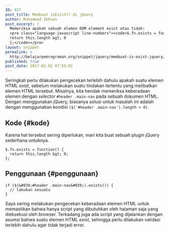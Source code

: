 ```yaml
---
ID: 427
post_title: Membuat isExist() di jQuery
author: Muhammad Ikhsan
post_excerpt: |
  Memeriksa apakah sebuah elemen DOM element exist atau tidak:
  <pre class="language-javascript line-numbers"><code>$.fn.exists = function() {
  return this.length &gt; 0
  };</code></pre>
layout: snippet
permalink: >
  http://belajarpemrograman.org/snippet/jquery/membuat-is-exist-jquery/
published: true
post_date: 2017-02-02 07:55:01
---
```

Seringkali perlu dilakukan pengecekan terlebih dahulu apakah suatu elemen HTML *exist*, sebelum melakukan suatu tindakan tertentu yang melibatkan elemen HTML tersebut. Misalnya, kita hendak memeriksa keberadaan elemen dengan *selector* `#header .main-nav` pada sebuah dokumen HTML. Dengan menggunakan jQuery, biasanya solusi untuk masalah ini adalah dengan menggunakan kondisi `($('#header .main-nav').length > 0)`.

Kode {#kode}
----

Karena hal tersebut sering diperlukan, mari kita buat sebuah plugin jQuery sederhana untuknya.

~~~~~~~~~~~~~~~~~~~~~~~~~~~~~~~~~~~~~~~~~~~~~~~~~~~~~~~~~~~~~~~~~~~~~~~~~~ {.language-javascript .line-numbers}
$.fn.exists = function() { 
  return this.length &gt; 0;
};
~~~~~~~~~~~~~~~~~~~~~~~~~~~~~~~~~~~~~~~~~~~~~~~~~~~~~~~~~~~~~~~~~~~~~~~~~~

Penggunaan {#penggunaan}
----------

~~~~~~~~~~~~~~~~~~~~~~~~~~~~~~~~~~~~~~~~~~~~~~~~~~~~~~~~~~~~~~~~~~~~~~~~~~ {.language-javascript .line-numbers}
if ($(&#039;#header .main-nav&#039;).exists()) {
  // lakukan sesuatu
}
~~~~~~~~~~~~~~~~~~~~~~~~~~~~~~~~~~~~~~~~~~~~~~~~~~~~~~~~~~~~~~~~~~~~~~~~~~

Saya sering melakukan pengecekan keberadaan elemen HTML untuk memastikan bahwa hanya script yang dibutuhkan oleh halaman saja yang dieksekusi oleh browser. Terkadang juga ada script yang dijalankan dengan asumsi bahwa suatu elemen HTML *exist*, sehingga perlu dilakukan validasi terlebih dahulu agar tidak terjadi error.